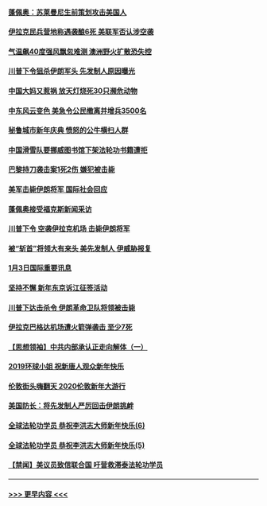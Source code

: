 #### [蓬佩奥：苏莱曼尼生前策划攻击美国人](../pages/prog202/a102745305.md?t=01050055) 
#### [伊拉克民兵营地称遇袭酿6死 美联军否认涉空袭](../pages/prog202/a102745093.md?t=01050055) 
#### [气温飙40度强风飘忽难测 澳洲野火扩散恐失控](../pages/prog202/a102744951.md?t=01050055) 
#### [川普下令狙杀伊朗军头 先发制人原因曝光](../pages/prog202/a102744900.md?t=01050055) 
#### [中国大妈又惹祸 放天灯烧死30只濒危动物](../pages/prog202/a102744899.md?t=01050055) 
#### [中东风云变色 美急令公民撤离并增兵3500名](../pages/prog202/a102744827.md?t=01050055) 
#### [秘鲁城市新年庆典 愤怒的公牛横扫人群](../pages/prog202/a102744618.md?t=01050055) 
#### [中国滑雪队要挪威图书馆下架法轮功书籍遭拒](../pages/prog202/a102744639.md?t=01050055) 
#### [巴黎持刀袭击案1死2伤 嫌犯被击毙](../pages/prog202/a102744566.md?t=01050055) 
#### [美军击毙伊朗将军 国际社会回应](../pages/prog202/a102744485.md?t=01050055) 
#### [蓬佩奥接受福克斯新闻采访](../pages/prog202/a102744480.md?t=01050055) 
#### [川普下令 空袭伊拉克机场 击毙伊朗将军](../pages/prog202/a102744470.md?t=01050055) 
#### [被“斩首”将领大有来头 美先发制人 伊威胁报复](../pages/prog202/a102744454.md?t=01050055) 
#### [1月3日国际重要讯息](../pages/prog202/a102744301.md?t=01050055) 
#### [坚持不懈 新年东京诉江征签活动](../pages/prog202/a102744303.md?t=01050055) 
#### [川普下达击杀令 伊朗革命卫队将领被击毙](../pages/prog202/a102741911.md?t=01050055) 
#### [伊拉克巴格达机场遭火箭弹袭击 至少7死](../pages/prog202/a102744115.md?t=01050055) 
#### [【思想领袖】中共内部承认正走向解体（一）](../pages/prog202/a102744097.md?t=01050055) 
#### [2019环球小姐 祝新唐人观众新年快乐](../pages/prog202/a102744043.md?t=01050055) 
#### [伦敦街头嗨翻天 2020伦敦新年大游行](../pages/prog202/a102743925.md?t=01050055) 
#### [美国防长：将先发制人严厉回击伊朗挑衅](../pages/prog202/a102743930.md?t=01050055) 
#### [全球法轮功学员 恭祝李洪志大师新年快乐(6)](../pages/prog202/a102743899.md?t=01050055) 
#### [全球法轮功学员 恭祝李洪志大师新年快乐(5)](../pages/prog202/a102743766.md?t=01050055) 
#### [【禁闻】美议员致信联合国 吁营救滞泰法轮功学员](../pages/prog202/a102743781.md?t=01050055) 

----
#### [ >>> 更早内容 <<< ](../indexes/prog202-earlier.md)
